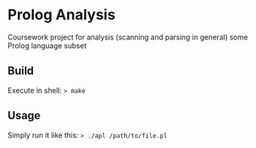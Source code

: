# Prolog Analysis
Coursework project for analysis (scanning and parsing in general) some Prolog language subset

## Build
Execute in shell:
`> make`

## Usage
Simply run it like this:
`> ./apl /path/to/file.pl`
